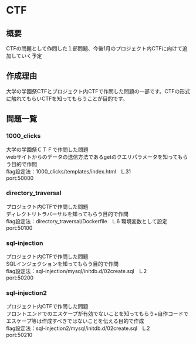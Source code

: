 # CTF

## 概要
CTFの問題として作問した１部問題、今後1月のプロジェクト内CTFに向けて追加していく予定

## 作成理由
大学の学園祭CTFとプロジェクト内CTFで作問した問題の一部です。CTFの形式に触れてもらいCTFを知ってもらうことが目的です。

## 問題一覧
### 1000_clicks
大学の学園祭ＣＴＦで作問した問題   
webサイトからのデータの送信方法であるgetのクエリパラメータを知ってもらう目的で作問  
flag設定法：1000_clicks/templates/index.html　L.31  
port:50000   

### directory_traversal
プロジェクト内CTFで作問した問題  
ディレクトリトラバーサルを知ってもらう目的で作問  
flag設定法：directory_traversal/Dockerfile　L.6 環境変数として設定  
port:50100  

### sql-injection
プロジェクト内CTFで作問した問題  
SQLインジェクションを知ってもらう目的で作問    
flag設定法：sql-injection/mysql/initdb.d/02create.sql　L.2  
port:50200  

### sql-injection2
プロジェクト内CTFで作問した問題  
フロントエンドでのエスケープが有効でないことを知ってもらう+自作コードでエスケープ等は作成すべきではないことを伝える目的で作成  
flag設定法：sql-injection2/mysql/initdb.d/02create.sql　L.2  
port:50210  
